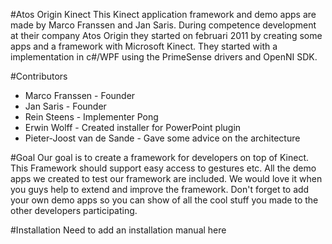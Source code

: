 #Atos Origin Kinect
This Kinect application framework and demo apps are made by Marco Franssen and Jan Saris. During competence development at their company Atos Origin they started on februari 2011 by creating some apps and a framework with Microsoft Kinect. They started with a implementation in c#/WPF using the PrimeSense drivers and OpenNI SDK.

#Contributors
* Marco Franssen - Founder
* Jan Saris - Founder
* Rein Steens - Implementer Pong
* Erwin Wolff - Created installer for PowerPoint plugin
* Pieter-Joost van de Sande - Gave some advice on the architecture

#Goal
Our goal is to create a framework for developers on top of Kinect. This Framework should support easy access to gestures etc. All the demo apps we created to test our framework are included. We would love it when you guys help to extend and improve the framework. Don't forget to add your own demo apps so you can show of all the cool stuff you made to the other developers participating.

#Installation
Need to add an installation manual here
